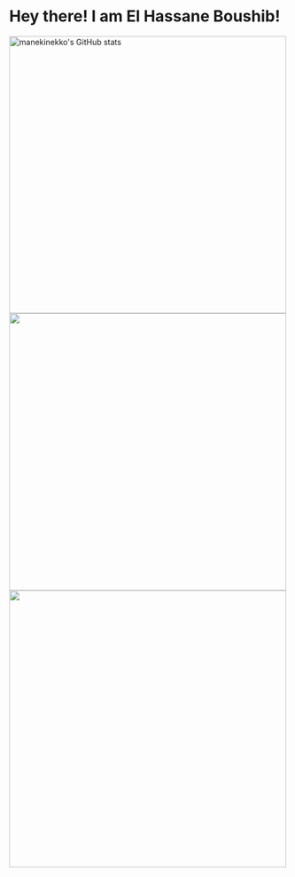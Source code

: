 # Hey there! I am El Hassane Boushib!
<div style="align: left;">
<img src="https://github-readme-stats.vercel.app/api?username=boushib&count_private=true&show_icons=true&hide_title=true&hide_border=true&include_all_commits=true&cache_seconds=10&theme=aura_dark&card_width=500&hide_title=false&title_color=ffffff&icon_color=f277bc" alt="manekinekko's GitHub stats" width="500px" />
<img src="https://github-readme-stats.vercel.app/api/top-langs/?username=boushib&langs_count=8&hide_border=true&cache_seconds=10&theme=aura_dark&layout=compact&title_color=ffffff&card_width=500&hide=html,css,sass,kotlin,objective-c" width="500px" />
<img src="https://github-readme-streak-stats.herokuapp.com/?user=boushib&stroke=393552&background=252334&ring=5fd580&fire=5fd580&currStreakNum=5fd580&currStreakLabel=f277bc&sideNums=92d4e6&sideLabels=92d4e6&dates=ffffff&hide_border=true" width="500px" />
</div>